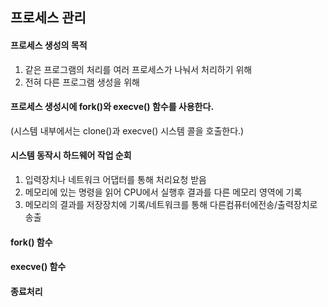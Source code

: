 
## 프로세스 관리
#### 프로세스 생성의 목적  
  1. 같은 프로그램의 처리를 여러 프로세스가 나눠서 처리하기 위해  
  2. 전혀 다른 프로그램 생성을 위해

#### 프로세스 생성시에 <b>fork()</b>와 <b>execve()</b> 함수를 사용한다.  
(시스템 내부에서는 clone()과 execve() 시스템 콜을 호출한다.)  

#### 시스템 동작시 하드웨어 작업 순회
1. 입력장치나 네트워크 어댑터를 통해 처리요청 받음
2. 메모리에 있는 명령을 읽어 CPU에서 실행후 결과를 다른 메모리 영역에 기록
3. 메모리의 결과를 저장장치에 기록/네트워크를 통해 다른컴퓨터에전송/출력장치로 송출

#### fork() 함수

#### execve() 함수

#### 종료처리
